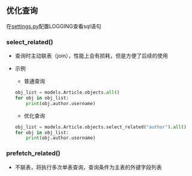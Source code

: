 ## 优化查询
在[settings.py](http://chuann.cc/Intermediate_Python/Django_settings.html)配置LOGGING查看sql语句


### select_related()
- 查询时主动联表（join），性能上会有损耗，但是方便了后续的使用

- 示例
	- 普通查询

	```python
	obj_list = models.Article.objects.all()
	for obj in obj_list:
	    print(obj.author.username)
	```
	- 优化查询

	```python
	obj_list = models.Article.objects.select_related("author").all()
	for obj in obj_list:
	    print(obj.author.username)
	```

### prefetch_related()
- 不联表，将执行多次单表查询，查询条件为主表的外键字段列表









